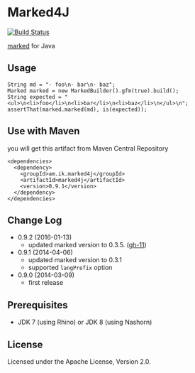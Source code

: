 # Marked4J

[![Build Status](https://travis-ci.org/making/marked4j.svg?branch=master)](https://travis-ci.org/making/marked4j)

[marked](https://github.com/chjj/marked) for Java

## Usage

    String md = "- foo\n- bar\n- baz";
    Marked marked = new MarkedBuilder().gfm(true).build();
    String expected = "<ul>\n<li>foo</li>\n<li>bar</li>\n<li>baz</li>\n</ul>\n";
    assertThat(marked.marked(md), is(expected));

## Use with Maven

you will get this artifact from Maven Central Repository

    <dependencies>
      <dependency>
        <groupId>am.ik.marked4j</groupId>
        <artifactId>marked4j</artifactId>
        <version>0.9.1</version>
      </dependency>
    </dependencies>

## Change Log

* 0.9.2 (2016-01-13)
  * updated marked version to 0.3.5. ([gh-11](https://github.com/making/marked4j/issues/11))
* 0.9.1 (2014-04-06)
  * updated marked version to 0.3.1
  * supported `langPrefix` option
* 0.9.0 (2014-03-09)
  * first release

## Prerequisites

* JDK 7 (using Rhino) or JDK 8 (using Nashorn) 

## License

Licensed under the Apache License, Version 2.0.
